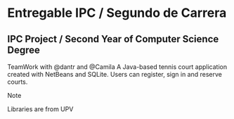 # Entregable IPC / Segundo de Carrera
## IPC Project / Second Year of Computer Science Degree

TeamWork with @dantr and @Camila 
A Java-based tennis court application created with NetBeans and SQLite. Users can register, sign in and reserve courts.

> [!NOTE]
> Libraries are from UPV
